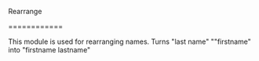 Rearrange

============

This module is used for rearranging names.
Turns "last name" ""firstname" into "firstname lastname"

